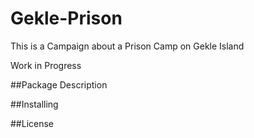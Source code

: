 # Gekle-Prison

This is a Campaign about a Prison Camp on Gekle Island

Work in Progress

##Package Description

##Installing

##License
